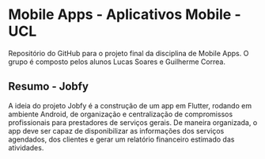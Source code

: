 # Mobile Apps - Aplicativos Mobile - UCL

Repositório do GitHub para o projeto final da disciplina de Mobile Apps.
O grupo é composto pelos alunos Lucas Soares e Guilherme Correa.

## Resumo - Jobfy

A ideia do projeto Jobfy é a construção de um app em Flutter, rodando em ambiente Android, de organização e centralização de compromissos profissionais para prestadores de serviços gerais.
De maneira organizada, o app deve ser capaz de disponibilizar as informações dos serviços agendados, dos clientes e gerar um relatório financeiro estimado das atividades.
